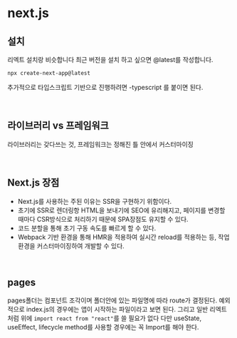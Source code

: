# next.js 

## 설치

리엑트 설치랑 비슷합니다 최근 버전을 설치 하고 싶으면 @latest를 작성합니다.

```
npx create-next-app@latest
```

추가적으로 타입스크립트 기반으로 진행하려면 -typescript 를 붙이면 된다.

<br />

## 라이브러리 vs 프레임워크

라이브러리는 갖다쓰는 것, 프레임워크는 정해진 틀 안에서 커스터마이징

<br />

## Next.js 장점

- Next.js를 사용하는 주된 이유는 SSR을 구현하기 위함이다.
- 초기에 SSR로 렌더링항 HTML을 보내기에 SEO에 유리해지고, 페이지를 변경할 때마다 CSR방식으로 처리하기 때문에 SPA장점도 유지할 수 있다.
- 코드 분할을 통해 초기 구동 속도를 빠르게 할 수 있다.
- Webpack 기반 환경을 통해 HMR을 적용하여 실시간 reload를 적용하는 등, 작업 환경을 커스터마이징하여 개발할 수 있다.

<br />

## pages

pages폴더는 컴포넌트 조각이며 폴더안에 있는 파일명에 따라 route가 결정된다. 예외적으로 index.js의 경우에는 앱이 시작하는 파일이라고 보면 된다. 그리고 일반 리엑트 처럼 위에 `import react from "react"`를 쓸 필요가 없다 다만 useState, useEffect, lifecycle method를 사용할 경우에는 꼭 Import를 해야 한다.

<br />